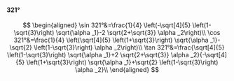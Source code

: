 #### 321°

$$
\begin{aligned}
\sin 321°&=\frac{1}{4} \left(-\sqrt[4]{5} \left(1-\sqrt{3}\right) \sqrt{\alpha _1}-2 \sqrt{2+\sqrt{3}} \alpha _2\right)\\
\cos 321°&=\frac{1}{4} \left(\sqrt[4]{5} \left(1+\sqrt{3}\right) \sqrt{\alpha _1}-\sqrt{2} \left(1-\sqrt{3}\right) \alpha _2\right)\\
\tan 321°&=\frac{\sqrt[4]{5} \left(1-\sqrt{3}\right) \sqrt{\alpha _1}+2 \sqrt{2+\sqrt{3}} \alpha _2}{-\sqrt[4]{5} \left(1+\sqrt{3}\right) \sqrt{\alpha _1}+\sqrt{2}
\left(1-\sqrt{3}\right) \alpha _2}\\
\end{aligned}
$$

